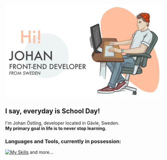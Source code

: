 ![alt text](Untitled_Artwork.jpg?raw=true)
## I say, everyday is School Day!
I'm Johan Östling, developer located in Gävle, Sweden.  
**My primary goal in life is to never stop learning.**

### Languages and Tools, currently in possession:

[![My Skills](https://skills.thijs.gg/icons?i=js,react,typescript,nodejs,mongodb,tailwind,sqlite,py,php,figma)](https://skillicons.dev)
and more...
